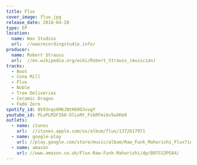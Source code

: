 ```yaml
---
title: Flux
cover_image: flux.jpg
release_date: 2018-04-28
type: EP
location:
  name: Wax Studios
  url:  //waxrecordingstudio.info/
producer:
  name: Robert Strauss
  url:  //en.wikipedia.org/wiki/Robert_Strauss_(musician)
tracks:
  - Boot
  - Cone Mill
  - Flux
  - Noble
  - Tree Deliveries
  - Ceramic Dragon
  - Fade Zero
spotify_id: 0V93nqs6M6JNtHE0OJvvgY
youtube_id: PLuPLM2FI60-OlLoRt_FsbRFmi6v5wXKm9
outlets:
  - name: itunes
    url:  //itunes.apple.com/us/album/flux/1372617971
  - name: google-play
    url: //play.google.com/store/music/album/Raw_Funk_Maharishi_Flux?id=By22z4fv42lk6nbhlefsou66toy&hl=en_GB
  - name: amazon
    url: //www.amazon.co.uk/Flux-Raw-Funk-Maharishi/dp/B07CG3PG84/
---
```

